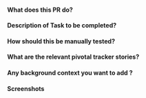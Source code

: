 #### What does this PR do?

#### Description of Task to be completed?

#### How should this be manually tested?

#### What are the relevant pivotal tracker stories?

#### Any background context you want to add ?

#### Screenshots
